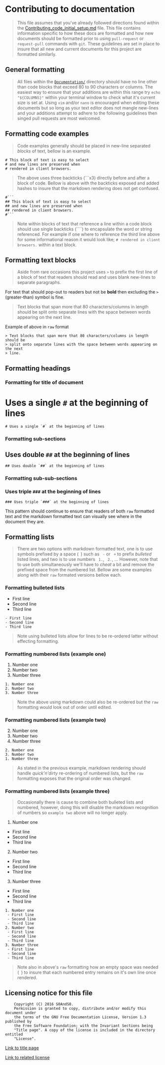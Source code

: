 # Contributing to documentation

> This file assumes that you've already followed directions found within
> the [Contributing_code_initial_setup.md](Contributing_code_initial_setup.md)
> file. This file contains information specific to how these docs are formatted
> and how new documents should be formatted prior to using `pull-request` or
> `request-pull` commands with `git`. These guidelines are set in place to
> insure that all new and current documents for this project are formatted
> similarly.

## General formatting

> All files within the [`Documentation/`](Documentation) directory should have
> no line other than code blocks that exceed 80 to 90 characters or columns. The
> easiest way to ensure that your additions are within this range try
> `echo "${COLUMNS}"` within your terminal window to check what it's current size
> is set at. Using `vim` and/or `nano` is encouraged when editing these documents
> but so long as your text editor does not mangle new-lines and your additions
> attempt to adhere to the following guidelines then singed pull requests are
> most welcomed.

## Formatting code examples

> Code examples generally should be placed in new-line separated *blocks* of
> text, bellow is an example.

```
# This block of text is easy to select
# and new lines are preserved when
# rendered in client browsers.
```

> The above uses three backticks (```x3) directly before and after a block of
> code. Bellow is above with the backticks exposed and added hashes to insure
> that the markdown rendering does not get confused.

```
#```
## This block of text is easy to select
## and new lines are preserved when
## rendered in client browsers.
#```
```

> Note within blocks of text that reference a line within a code block should
> use single backticks (````) to encapsulate the word or string referenced. For
> example if one where to reference the third line above for some informational
> reason it would look like; `# rendered in client browsers.` within a text block.

## Formatting text blocks

> Aside from rare occasions this project uses `>` to prefix the first line of
> a block of text that readers should read and uses blank new-lines to separate
> paragraphs.

For text that should pop-out to readers but not be **bold** then excluding the
 `>` (greater-than) symbol is fine.

> Text blocks that span more that 80 characters/columns in length  should be
> split onto separate lines with the space between words appearing on the next
> line.

Example of above in `raw` format

```
> Text blocks that span more that 80 characters/columns in length  should be
> split onto separate lines with the space between words appearing on the next
> line.
```

## Formatting headings

### Formatting for title of document

# Uses a single `#` at the beginning of lines

```
# Uses a single `#` at the beginning of lines
```

### Formatting sub-sections

## Uses double `##` at the beginning of lines

```
## Uses double `##` at the beginning of lines
```

### Formatting sub-sub-sections

### Uses triple `###` at the beginning of lines

```
### Uses triple `###` at the beginning of lines
```

This pattern should continue to ensure that readers of both `raw` formatted text
 and the markdown formatted text can visually see where in the document they are.

## Formatting lists

> There are two options with markdown formatted text, one is to use symbols
> prefixed by a space (` `) such as ` -` or ` +` to prefix *bulleted* listed
> lines, and two is to use numbers ` 1.`, ` 2.`, ... However, note that to use
> both simultaneously we'll have to *cheat* a bit and remove the prefixed space
> from the numbered list. Bellow are some examples along with their `raw`
> formated versions bellow each.

### Formatting bulleted lists

- First line
- Second line
- Third line

```
- First line
- Second line
- Third line
```

> Note using bulleted lists allow for lines to be re-ordered latter without
> effecting formatting.

### Formatting numbered lists (example one)

1. Number one
2. Number two
3. Number three

```
1. Number one
2. Number two
3. Number three
```

> Note the above using markdown could also be re-ordered but the `raw`
> formatting would look out of order until edited.

### Formatting numbered lists (example two)

2. Number one
3. Number two
1. Number three

```
2. Number one
3. Number two
1. Number three
```

> As stated in the previous example, markdown rendering should handle
> *quick'n'dirty* re-ordering of numbered lists, but the `raw` formatting exposes
> that the original order was changed.

### Formatting numbered lists (example three)

> Occasionally there is cause to combine both bulleted lists and numbered,
> however, doing this will disable the markdown recognition of numbers so
> `example two` above will no longer apply.

1. Number one
 - First line
 - Second line
 - Third line
2. Number two
 - First line
 - Second line
 - Third line
3. Number three
 - First line
 - Second line
 - Third line

```
1. Number one
 - First line
 - Second line
 - Third line
2. Number two
 - First line
 - Second line
 - Third line
3. Number three
 - First line
 - Second line
 - Third line
```

> Note also in above's `raw` formatting how an empty space was needed (` `)
> to insure that each numbered entry remains on it's own line once rendered.

## Licensing notice for this file

```
    Copyright (C) 2016 S0AndS0.
    Permission is granted to copy, distribute and/or modify this document under
    the terms of the GNU Free Documentation License, Version 1.3 published by
    the Free Software Foundation; with the Invariant Sections being
    "Title page". A copy of the license is included in the directory entitled
    "License".
```

[Link to title page](Contributing_Financially.md)

[Link to related license](../Licenses/GNU_FDLv1.3_Documentation.md)
